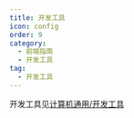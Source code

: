 ```yaml
---
title: 开发工具
icon: config
order: 9
category:
  - 前端指南
  - 开发工具
tag:
  - 开发工具
---
```


开发工具见[计算机通用/开发工具](/zh/universal/dev-tool/vscode/extensions-path.md)
